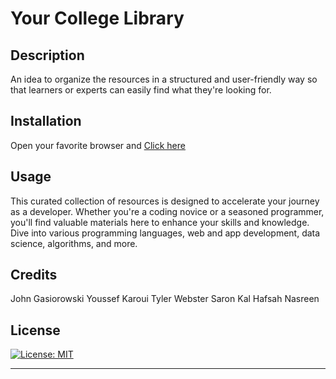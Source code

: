 # Your College Library

## Description

An idea to organize the resources in a structured and user-friendly way so that learners or experts can easily find what they're looking for.

## Installation

Open your favorite browser and [Click here](https://funproject-ed79d06b1079.herokuapp.com/)

## Usage

This curated collection of resources is designed to accelerate your journey as a developer. Whether you're a coding novice or a seasoned programmer, you'll find valuable materials here to enhance your skills and knowledge. Dive into various programming languages, web and app development, data science, algorithms, and more.

## Credits

John Gasiorowski
Youssef Karoui
Tyler Webster
Saron Kal
Hafsah Nasreen

## License

[![License: MIT](https://img.shields.io/badge/License-MIT-blue.svg)](https://opensource.org/licenses/MIT)

---
